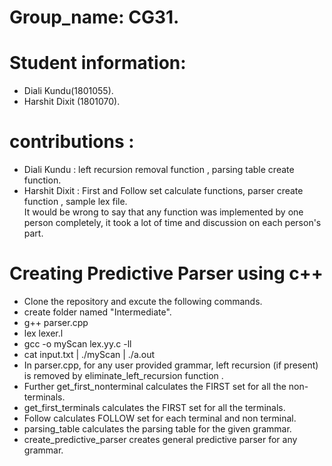 # Group_name: CG31.
# Student information: 
* Diali Kundu(1801055).
*  Harshit Dixit (1801070).
# contributions : 
* Diali Kundu : left recursion removal function , parsing table create function.
* Harshit Dixit : First and Follow set calculate functions, parser create function , sample lex file.<br>
    It would be wrong to say that any function was implemented by one person completely, it took a lot of time and discussion on each person's part.
# Creating Predictive Parser using c++
* Clone the repository and excute the following commands.
* create folder named "Intermediate".
* g++ parser.cpp
* lex lexer.l
* gcc -o myScan lex.yy.c -ll
* cat input.txt | ./myScan | ./a.out
* In parser.cpp, for any user provided grammar, left recursion (if present) is removed by   eliminate_left_recursion function .
* Further get_first_nonterminal calculates the FIRST set for all the non-terminals.
* get_first_terminals calculates the FIRST set for all the terminals.
* Follow calculates FOLLOW set for each terminal and non terminal.
* parsing_table calculates the parsing table for the given grammar.
* create_predictive_parser creates general predictive parser for any grammar.
